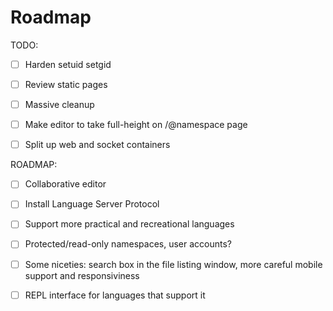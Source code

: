 # Roadmap

TODO:
  - [ ] Harden setuid setgid
  - [ ] Review static pages

  - [ ] Massive cleanup
  - [ ] Make editor to take full-height on /@namespace page
  - [ ] Split up web and socket containers

ROADMAP:
  - [ ] Collaborative editor
  - [ ] Install Language Server Protocol
  - [ ] Support more practical and recreational languages
  - [ ] Protected/read-only namespaces, user accounts?
  - [ ] Some niceties: search box in the file listing window, more
          careful mobile support and responsiviness
  - [ ] REPL interface for languages that support it


